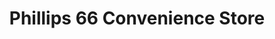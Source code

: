 ---
title: "Phillips 66 Convenience Store"
url: /midvale/phillips-66-convenience-store/
shop: Lebensmittel
---